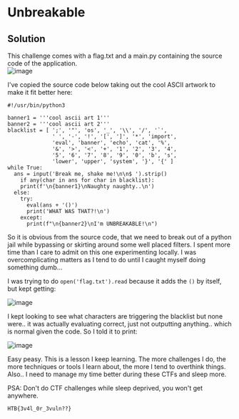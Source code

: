# Unbreakable

## Solution
This challenge comes with a flag.txt and a main.py containing the source code of the application.  
![image](https://github.com/LazyTitan33/CTF-Writeups/assets/80063008/cf7ca9f7-e141-4245-bf57-71c9bc67bc2e)

I've copied the source code below taking out the cool ASCII artwork to make it fit better here:

```python3
#!/usr/bin/python3

banner1 = '''cool ascii art 1'''
banner2 = '''cool ascii art 2'''
blacklist = [ ';', '"', 'os', '_', '\\', '/', '`',
              ' ', '-', '!', '[', ']', '*', 'import',
              'eval', 'banner', 'echo', 'cat', '%', 
              '&', '>', '<', '+', '1', '2', '3', '4',
              '5', '6', '7', '8', '9', '0', 'b', 's', 
              'lower', 'upper', 'system', '}', '{' ]
while True:
  ans = input('Break me, shake me!\n\n$ ').strip()
    if any(char in ans for char in blacklist):
    print(f'\n{banner1}\nNaughty naughty..\n')
  else:
    try:
      eval(ans + '()')
      print('WHAT WAS THAT?!\n')
    except:
      print(f"\n{banner2}\nI'm UNBREAKABLE!\n")
```

So it is obvious from the source code, that we need to break out of a python jail while bypassing or skirting around some well placed filters. I spent more time than I care to admit on this one experimenting locally. I was overcomplicating matters as I tend to do until I caught myself doing something dumb...

I was trying to do `open('flag.txt').read` because it adds the `()` by itself, but kept getting:  

![image](https://github.com/LazyTitan33/CTF-Writeups/assets/80063008/4ea4c585-13a7-4a40-a6c6-970f7dbdb9de)

I kept looking to see what characters are triggering the blacklist but none were.. it was actually evaluating correct, just not outputting anything.. which is normal given the code. So I told it to print:  

![image](https://github.com/LazyTitan33/CTF-Writeups/assets/80063008/7dbd4f67-cdb7-4e2e-b648-7be6f08c15e6)

Easy peasy. This is a lesson I keep learning. The more challenges I do, the more techniques or tools I learn about, the more I tend to overthink things. Also.. I need to manage my time better during these CTFs and sleep more. 

PSA: Don't do CTF challenges while sleep deprived, you won't get anywhere.

`HTB{3v4l_0r_3vuln??}`
